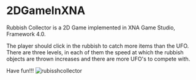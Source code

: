 2DGameInXNA
===========

Rubbish Collector is a 2D Game implemented in XNA Game Studio, Framework 4.0.

The player should click in the rubbish to catch more items than the UFO. There are three levels, in each of them the speed at which the rubbish objects are thrown increases and there are more UFO's to compete with. 

Have fun!!!
![rubisshcollector](https://f.cloud.github.com/assets/4857771/1187406/538465f0-2374-11e3-95fc-c649078a6d52.png)